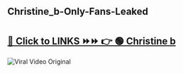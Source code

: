 
 ## Christine_b-Only-Fans-Leaked

# <h2><a href="https://clipsfans.com/Christine_b&ref=git">🔗 Click to LINKS ⏩⏩ 👉 🟢 Christine b </a></h2>

<a href="https://clipsfans.com/Christine_b&ref=git" rel="nofollow" data-target="animated-image.originalLink"><img src="https://i.ibb.co.com/xMMVF88/686577567.gif" alt="Viral Video Original" style="max-width: 100%; display: inline-block;" data-target="animated-image.originalImage"></a>
